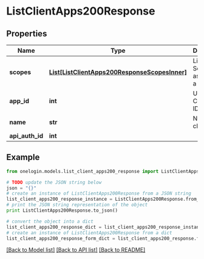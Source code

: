# ListClientApps200Response


## Properties
Name | Type | Description | Notes
------------ | ------------- | ------------- | -------------
**scopes** | [**List[ListClientApps200ResponseScopesInner]**](ListClientApps200ResponseScopesInner.md) | List of All Scopes assigned to a client app | [optional] 
**app_id** | **int** | Unique Client App ID | [optional] 
**name** | **str** | Name of client app | [optional] 
**api_auth_id** | **int** |  | [optional] 

## Example

```python
from onelogin.models.list_client_apps200_response import ListClientApps200Response

# TODO update the JSON string below
json = "{}"
# create an instance of ListClientApps200Response from a JSON string
list_client_apps200_response_instance = ListClientApps200Response.from_json(json)
# print the JSON string representation of the object
print ListClientApps200Response.to_json()

# convert the object into a dict
list_client_apps200_response_dict = list_client_apps200_response_instance.to_dict()
# create an instance of ListClientApps200Response from a dict
list_client_apps200_response_form_dict = list_client_apps200_response.from_dict(list_client_apps200_response_dict)
```
[[Back to Model list]](../README.md#documentation-for-models) [[Back to API list]](../README.md#documentation-for-api-endpoints) [[Back to README]](../README.md)


